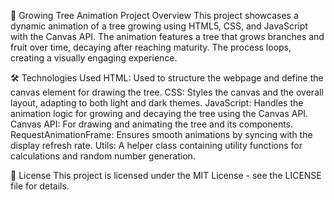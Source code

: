 🌳 Growing Tree Animation
Project Overview
This project showcases a dynamic animation of a tree growing using HTML5, CSS, and JavaScript with the Canvas API. The animation features a tree that grows branches and fruit over time, decaying after reaching maturity. The process loops, creating a visually engaging experience.

🛠️ Technologies Used
HTML: Used to structure the webpage and define the canvas element for drawing the tree.
CSS: Styles the canvas and the overall layout, adapting to both light and dark themes.
JavaScript: Handles the animation logic for growing and decaying the tree using the Canvas API.
Canvas API: For drawing and animating the tree and its components.
RequestAnimationFrame: Ensures smooth animations by syncing with the display refresh rate.
Utils: A helper class containing utility functions for calculations and random number generation.




📝 License
This project is licensed under the MIT License - see the LICENSE file for details.
